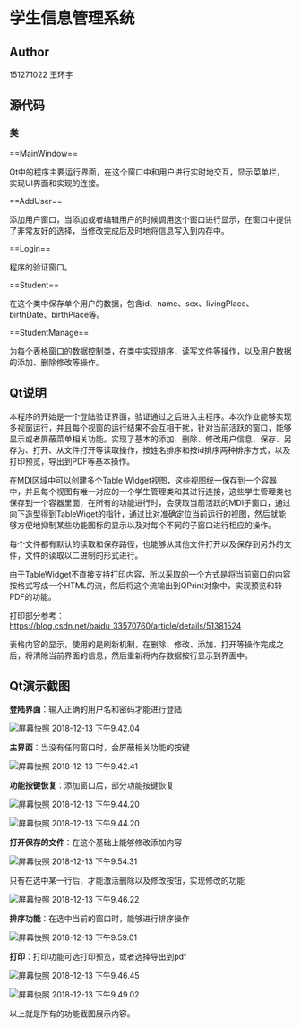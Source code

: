 # 学生信息管理系统



## Author

151271022 王环宇



## 源代码



### 类

==MainWindow==

Qt中的程序主要运行界面，在这个窗口中和用户进行实时地交互，显示菜单栏，实现UI界面和实现的连接。

==AddUser==

添加用户窗口，当添加或者编辑用户的时候调用这个窗口进行显示，在窗口中提供了非常友好的选择，当修改完成后及时地将信息写入到内存中。

==Login==

程序的验证窗口。

==Student==

在这个类中保存单个用户的数据，包含id、name、sex、livingPlace、birthDate、birthPlace等。

==StudentManage==

为每个表格窗口的数据控制类，在类中实现排序，读写文件等操作，以及用户数据的添加、删除修改等操作。





## Qt说明

本程序的开始是一个登陆验证界面，验证通过之后进入主程序。本次作业能够实现多视窗运行，并且每个视窗的运行结果不会互相干扰，针对当前活跃的窗口，能够显示或者屏蔽菜单相关功能。实现了基本的添加、删除、修改用户信息，保存、另存为、打开、从文件打开等读取操作，按姓名排序和按id排序两种排序方式，以及打印预览，导出到PDF等基本操作。

在MDI区域中可以创建多个Table Widget视图，这些视图统一保存到一个容器中，并且每个视图有唯一对应的一个学生管理类和其进行连接，这些学生管理类也保存到一个容器里面，在所有的功能进行时，会获取当前活跃的MDI子窗口，通过向下造型得到TableWiget的指针，通过比对准确定位当前运行的视图，然后就能够方便地抑制某些功能图标的显示以及对每个不同的子窗口进行相应的操作。

每个文件都有默认的读取和保存路径，也能够从其他文件打开以及保存到另外的文件，文件的读取以二进制的形式进行。

由于TableWidget不直接支持打印内容，所以采取的一个方式是将当前窗口的内容按格式写成一个HTML的流，然后将这个流输出到QPrint对象中，实现预览和转PDF的功能。

打印部分参考：https://blog.csdn.net/baidu_33570760/article/details/51381524

表格内容的显示，使用的是刷新机制，在删除、修改、添加、打开等操作完成之后，将清除当前界面的信息，然后重新将内存数据按行显示到界面中。



## Qt演示截图

**登陆界面**：输入正确的用户名和密码才能进行登陆

![屏幕快照 2018-12-13 下午9.42.04](https://ws3.sinaimg.cn/large/006tNbRwly1fy5gh0naxuj30bb09374s.jpg)



**主界面**：当没有任何窗口时，会屏蔽相关功能的按键

![屏幕快照 2018-12-13 下午9.42.41](https://ws2.sinaimg.cn/large/006tNbRwly1fy5gil1gx5j30qr0lf411.jpg)

**功能按键恢复**：添加窗口后，部分功能按键恢复

![屏幕快照 2018-12-13 下午9.44.20](https://ws1.sinaimg.cn/large/006tNbRwly1fy5gkip9rwj30qs0leq5z.jpg)

![屏幕快照 2018-12-13 下午9.44.20](https://ws3.sinaimg.cn/large/006tNbRwly1fy5gk8j2etj30l907dmz8.jpg)

**打开保存的文件**：在这个基础上能够修改添加内容

![屏幕快照 2018-12-13 下午9.54.31](https://ws1.sinaimg.cn/large/006tNbRwly1fy5gme7ncsj306m09wdg7.jpg)

只有在选中某一行后，才能激活删除以及修改按钮，实现修改的功能

![屏幕快照 2018-12-13 下午9.46.22](https://ws4.sinaimg.cn/large/006tNbRwly1fy5gl36vnwj30n40fr771.jpg)



**排序功能**：在选中当前的窗口时，能够进行排序操作

![屏幕快照 2018-12-13 下午9.59.01](https://ws2.sinaimg.cn/large/006tNbRwly1fy5gr8lk0ej315e0u0wqo.jpg)

**打印**：打印功能可选打印预览，或者选择导出到pdf

![屏幕快照 2018-12-13 下午9.46.45](https://ws4.sinaimg.cn/large/006tNbRwly1fy5gnjzni4j30qp0i8goh.jpg)

![屏幕快照 2018-12-13 下午9.49.02](https://ws4.sinaimg.cn/large/006tNbRwly1fy5gnq359pj30sa0mwgp9.jpg)

以上就是所有的功能截图展示内容。